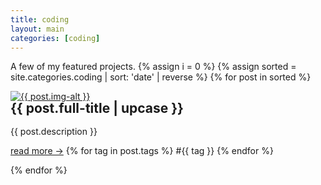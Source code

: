 ```yaml
---
title: coding
layout: main
categories: [coding]
---
```


A few of my featured projects.
{% assign i = 0 %}
{% assign sorted = site.categories.coding | sort: 'date' | reverse  %}
{% for post in sorted %}

<div style="animation-delay:calc({% increment i %} * 0.2s);" class="gallery">
    <a target="_blank" href="{{ post.image }}">
        <img class="lazy" data-src="{{ post.image }}" alt="{{ post.img-alt }}" />
    </a>
    <div class="desc">
        <h2 style="margin-top: 0; line-height: 1em;">{{ post.full-title | upcase }}</h2>
        <p>{{ post.description }}</p>
        <span class="bottomrow">
            <span class="tags">
                <a class="button link" href="{{ post.url }}">
                    read more &#x2192;</a>
            </span>
            <span class="tags">
                {% for tag in post.tags %}
                <a class="tag link">#{{ tag }}</a>
                {% endfor %}
            </span>
        </span>
    </div>
</div>

{% endfor %}
